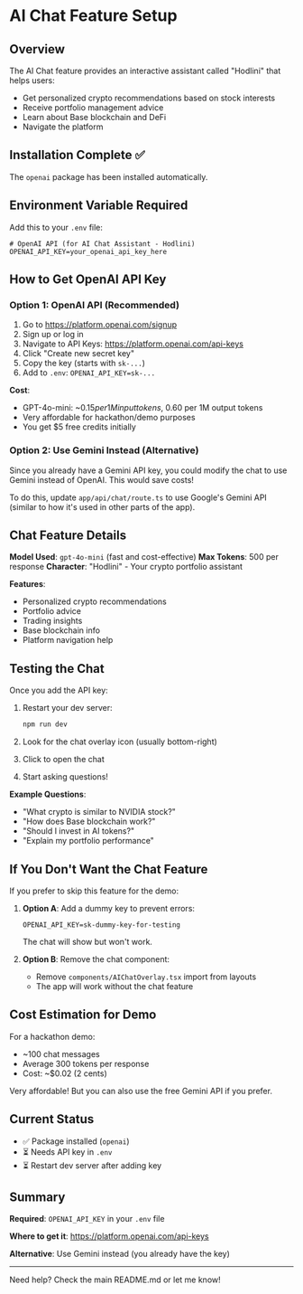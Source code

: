 # AI Chat Feature Setup

## Overview

The AI Chat feature provides an interactive assistant called "Hodlini" that helps users:
- Get personalized crypto recommendations based on stock interests
- Receive portfolio management advice
- Learn about Base blockchain and DeFi
- Navigate the platform

## Installation Complete ✅

The `openai` package has been installed automatically.

## Environment Variable Required

Add this to your `.env` file:

```env
# OpenAI API (for AI Chat Assistant - Hodlini)
OPENAI_API_KEY=your_openai_api_key_here
```

## How to Get OpenAI API Key

### Option 1: OpenAI API (Recommended)

1. Go to https://platform.openai.com/signup
2. Sign up or log in
3. Navigate to API Keys: https://platform.openai.com/api-keys
4. Click "Create new secret key"
5. Copy the key (starts with `sk-...`)
6. Add to `.env`: `OPENAI_API_KEY=sk-...`

**Cost**: 
- GPT-4o-mini: ~$0.15 per 1M input tokens, ~$0.60 per 1M output tokens
- Very affordable for hackathon/demo purposes
- You get $5 free credits initially

### Option 2: Use Gemini Instead (Alternative)

Since you already have a Gemini API key, you could modify the chat to use Gemini instead of OpenAI. This would save costs!

To do this, update `app/api/chat/route.ts` to use Google's Gemini API (similar to how it's used in other parts of the app).

## Chat Feature Details

**Model Used**: `gpt-4o-mini` (fast and cost-effective)
**Max Tokens**: 500 per response
**Character**: "Hodlini" - Your crypto portfolio assistant

**Features**:
- Personalized crypto recommendations
- Portfolio advice
- Trading insights
- Base blockchain info
- Platform navigation help

## Testing the Chat

Once you add the API key:

1. Restart your dev server:
   ```bash
   npm run dev
   ```

2. Look for the chat overlay icon (usually bottom-right)
3. Click to open the chat
4. Start asking questions!

**Example Questions**:
- "What crypto is similar to NVIDIA stock?"
- "How does Base blockchain work?"
- "Should I invest in AI tokens?"
- "Explain my portfolio performance"

## If You Don't Want the Chat Feature

If you prefer to skip this feature for the demo:

1. **Option A**: Add a dummy key to prevent errors:
   ```env
   OPENAI_API_KEY=sk-dummy-key-for-testing
   ```
   The chat will show but won't work.

2. **Option B**: Remove the chat component:
   - Remove `components/AIChatOverlay.tsx` import from layouts
   - The app will work without the chat feature

## Cost Estimation for Demo

For a hackathon demo:
- ~100 chat messages
- Average 300 tokens per response
- Cost: ~$0.02 (2 cents)

Very affordable! But you can also use the free Gemini API if you prefer.

## Current Status

- ✅ Package installed (`openai`)
- ⏳ Needs API key in `.env`
- ⏳ Restart dev server after adding key

## Summary

**Required**: `OPENAI_API_KEY` in your `.env` file

**Where to get it**: https://platform.openai.com/api-keys

**Alternative**: Use Gemini instead (you already have the key)

---

Need help? Check the main README.md or let me know!

